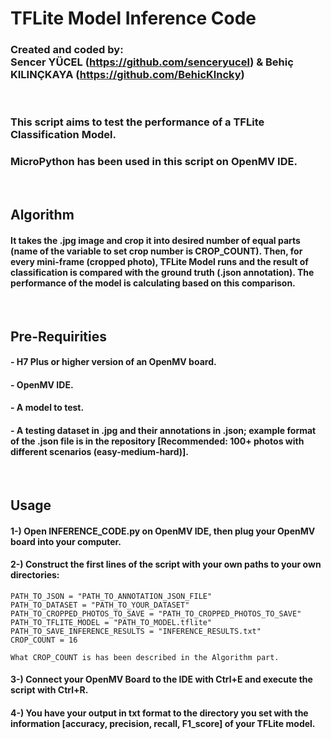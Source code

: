 # TFLite Model Inference Code

### Created and coded by: <br>Sencer YÜCEL (https://github.com/senceryucel) & Behiç KILINÇKAYA (https://github.com/BehicKlncky)
<br>

### This script aims to test the performance of a TFLite Classification Model.

### MicroPython has been used in this script on OpenMV IDE. 

<br>

## Algorithm
#### It takes the .jpg image and crop it into desired number of equal parts (name of the variable to set crop number is CROP_COUNT). Then, for every mini-frame (cropped photo), TFLite Model runs and the result of classification is compared with the ground truth (.json annotation). The performance of the model is calculating based on this comparison.

<br>

## Pre-Requirities

#### - H7 Plus or higher version of an OpenMV board.
#### - OpenMV IDE.
#### - A model to test.
#### - A testing dataset in .jpg and their annotations in .json; example format of the .json file is in the repository [Recommended: 100+ photos with different scenarios (easy-medium-hard)].

<br>

## Usage 

#### 1-) Open INFERENCE_CODE.py on OpenMV IDE, then plug your OpenMV board into your computer.

#### 2-) Construct the first lines of the script with your own paths to your own directories: 
```
PATH_TO_JSON = "PATH_TO_ANNOTATION_JSON_FILE"
PATH_TO_DATASET = "PATH_TO_YOUR_DATASET"
PATH_TO_CROPPED_PHOTOS_TO_SAVE = "PATH_TO_CROPPED_PHOTOS_TO_SAVE"
PATH_TO_TFLITE_MODEL = "PATH_TO_MODEL.tflite"
PATH_TO_SAVE_INFERENCE_RESULTS = "INFERENCE_RESULTS.txt"
CROP_COUNT = 16
```
```
What CROP_COUNT is has been described in the Algorithm part.
```

#### 3-) Connect your OpenMV Board to the IDE with Ctrl+E and execute the script with Ctrl+R.

#### 4-) You have your output in txt format to the directory you set with the information [accuracy, precision, recall, F1_score] of your TFLite model.
